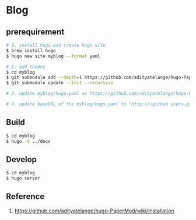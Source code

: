 # Blog

## prerequirement
```sh
# 1. install hugo and create hugo site
$ brew install hugo
$ hugo new site myblog --format yaml

# 2. add themes
$ cd myblog
$ git submodule add --depth=1 https://github.com/adityatelange/hugo-PaperMod.git themes/PaperMod
$ git submodule update --init --recursive

# 3. update myblog/hugo.yaml as https://github.com/adityatelange/hugo-PaperMod/wiki/Installation

# 4. update baseURL of the myblog/hugo.yaml to "http://<github user>.github.io/<github repo>"
```

## Build
```sh
$ cd myblog
$ hugo -d ../docs
```

## Develop
```sh
$ cd myblog
$ hugo server
```
 
 ## Reference
 1. https://github.com/adityatelange/hugo-PaperMod/wiki/Installation


